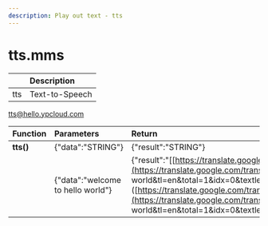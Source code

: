 ```yaml
---
description: Play out text - tts
---
```


# tts.mms

|  | Description |
| :--- | :--- |
| tts | Text-to-Speech |

tts@hello.ypcloud.com

| Function | Parameters | Return |
| :--- | :--- | :--- |
| **tts\(\)** | {"data":"STRING"} | {"result":"STRING"} |
|  | {"data":"welcome to hello world"} | {"result":"\[[https://translate.google.com/translate\_tts?ie=UTF-8&q=welcome](https://translate.google.com/translate_tts?ie=UTF-8&q=welcome) to hello world&tl=en&total=1&idx=0&textlen=22&tk=909367.756928&client=t&prev=input&ttsspeed=1"}\]\([https://translate.google.com/translate\_tts?ie=UTF-8&q=welcome](https://translate.google.com/translate_tts?ie=UTF-8&q=welcome) to hello world&tl=en&total=1&idx=0&textlen=22&tk=909367.756928&client=t&prev=input&ttsspeed=1"}\) |

